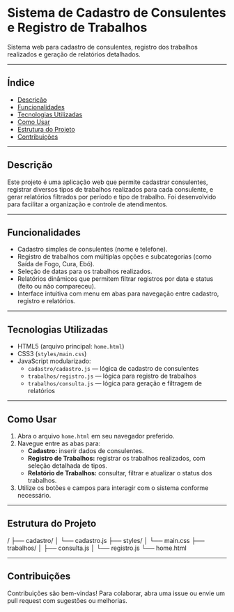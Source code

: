 # Sistema de Cadastro de Consulentes e Registro de Trabalhos

Sistema web para cadastro de consulentes, registro dos trabalhos realizados e geração de relatórios detalhados.

---

## Índice

- [Descrição](#descrição)
- [Funcionalidades](#funcionalidades)
- [Tecnologias Utilizadas](#tecnologias-utilizadas)
- [Como Usar](#como-usar)
- [Estrutura do Projeto](#estrutura-do-projeto)
- [Contribuições](#contribuições)
---

## Descrição

Este projeto é uma aplicação web que permite cadastrar consulentes, registrar diversos tipos de trabalhos realizados para cada consulente, e gerar relatórios filtrados por período e tipo de trabalho. Foi desenvolvido para facilitar a organização e controle de atendimentos.

---

## Funcionalidades

- Cadastro simples de consulentes (nome e telefone).
- Registro de trabalhos com múltiplas opções e subcategorias (como Saída de Fogo, Cura, Ebó).
- Seleção de datas para os trabalhos realizados.
- Relatórios dinâmicos que permitem filtrar registros por data e status (feito ou não compareceu).
- Interface intuitiva com menu em abas para navegação entre cadastro, registro e relatórios.

---

## Tecnologias Utilizadas

- HTML5 (arquivo principal: `home.html`)
- CSS3 (`styles/main.css`)
- JavaScript modularizado:
  - `cadastro/cadastro.js` — lógica de cadastro de consulentes
  - `trabalhos/registro.js` — lógica para registro de trabalhos
  - `trabalhos/consulta.js` — lógica para geração e filtragem de relatórios

---

## Como Usar

1. Abra o arquivo `home.html` em seu navegador preferido.
2. Navegue entre as abas para:
   - **Cadastro:** inserir dados de consulentes.
   - **Registro de Trabalhos:** registrar os trabalhos realizados, com seleção detalhada de tipos.
   - **Relatório de Trabalhos:** consultar, filtrar e atualizar o status dos trabalhos.
3. Utilize os botões e campos para interagir com o sistema conforme necessário.

---

## Estrutura do Projeto

/
├── cadastro/
│ └── cadastro.js
├── styles/
│ └── main.css
├── trabalhos/
│ ├── consulta.js
│ └── registro.js
└── home.html



---

## Contribuições

Contribuições são bem-vindas! Para colaborar, abra uma issue ou envie um pull request com sugestões ou melhorias.
